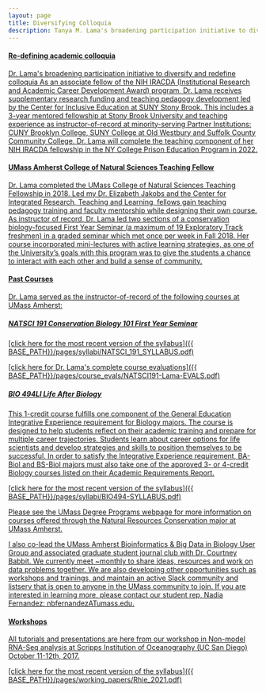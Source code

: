 ```yaml
---
layout: page
title: Diversifying Colloquia
description: Tanya M. Lama's broadening participation initiative to diversify and redefine colloquia
---
```

#### <u>Re-defining academic colloquia<u>
Dr. Lama's broadening participation initiative to diversify and redefine colloquia
As an associate fellow of the <a href="https://www.stonybrook.edu/commcms/cie/iracda/about/">NIH IRACDA (Institutional Research and Academic Career Development Award) program</a>, Dr. Lama receives supplementary research funding and teaching pedagogy development led by the Center for Inclusive Education at SUNY Stony Brook. This includes a 3-year mentored fellowship at Stony Brook University and teaching experience as instructor-of-record at minority-serving Partner Institutions:  CUNY Brooklyn College, SUNY College at Old Westbury and Suffolk County Community College. Dr. Lama will complete the teaching component of her NIH IRACDA fellowship in the <a href="https://doccs.ny.gov/college-programs">NY College Prison Education Program</a> in 2022. 
  
#### <u>UMass Amherst College of Natural Sciences Teaching Fellow</u>

Dr. Lama completed the <a href="https://blogs.umass.edu/applyteachfellows/">UMass College of Natural Sciences Teaching Fellowship</a> in 2018. Led my Dr. Elizabeth Jakobs and the Center for Integrated Research, Teaching and Learning, fellows gain teaching pedagogy training and faculty mentorship while designing their own course. As instructor of record, Dr. Lama led two sections of a conservation biology-focused First Year Seminar (a maximum of 19 Exploratory Track freshmen) in a graded seminar which met once per week in Fall 2018. Her course incorporated mini-lectures with active learning strategies, as one of the University’s goals with this program was to give the students a chance to interact with each other and build a sense of community. 

#### <u>Past Courses</u>
Dr. Lama served as the instructor-of-record of the following courses at UMass Amherst:

##### NATSCI 191 Conservation Biology 101 First Year Seminar

[click here for the most recent version of the syllabus]({{ BASE_PATH}}/pages/syllabi/NATSCI_191_SYLLABUS.pdf)

[click here for Dr. Lama's complete course evaluations]({{ BASE_PATH}}/pages/course_evals/NATSCI191-Lama-EVALS.pdf)

##### BIO 494LI Life After Biology
This 1-credit course fulfills one component of the General Education Integrative Experience requirement for Biology majors. The course is designed to help students reflect on their academic training and prepare for multiple career trajectories. Students learn about career options for life scientists and develop strategies and skills to position themselves to be successful. In order to satisfy the Integrative Experience requirement, BA-Biol and BS-Biol majors must also take one of the approved 3- or 4-credit Biology courses listed on their Academic Requirements Report.

[click here for the most recent version of the syllabus]({{ BASE_PATH}}/pages/syllabi/BIO494-SYLLABUS.pdf)

Please see the UMass Degree Programs webpage for more information on courses offered through the Natural Resources Conservation major at UMass Amherst.

I also co-lead the UMass Amherst Bioinformatics & Big Data in Biology User Group and associated graduate student journal club with Dr. Courtney Babbit. We currently meet ~monthly to share ideas, resources and work on data problems together. We are also developing other opportunities such as workshops and trainings, and maintain an active Slack community and listserv that is open to anyone in the UMass community to join. If you are interested in learning more, please contact our student rep, Nadia Fernandez: nbfernandezATumass.edu.

#### <u>Workshops</u>

All tutorials and presentations are here from our workshop in Non-model RNA-Seq analysis at Scripps Institution of Oceanography (UC San Diego) October 11-12th, 2017.

[click here for the most recent version of the syllabus]({{ BASE_PATH}}/pages/working_papers/Rhie_2021.pdf)

<!-- Note: this is how to write a comment in HTML. Everything in here won't show up on your webpage.-->

<!--
To increase the size of the title, use fewer # in front of the paper title.
To decrease the size of the title, use more #. 
To remove the italics, remove the * before and after the description
To remove the underline from the title, remove the <u> tags (<u> and </u>)
-->

